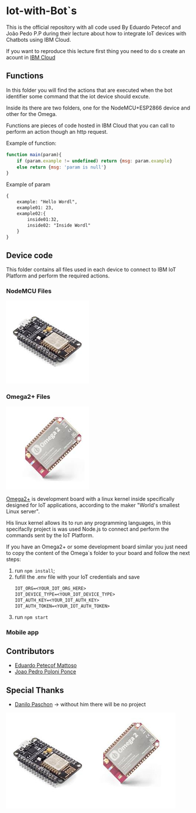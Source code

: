 # Iot-with-Bot`s

This is the official repository with all code used By Eduardo Petecof and João Pedo P.P during their lecture about how to integrate IoT devices with Chatbots using IBM Cloud.

If you want to reproduce this lecture first thing you need to do s create an acount in [IBM Cloud](https://bluemix.net)

## Functions

In this folder you will find the actions that are executed when the bot identifier some command that the iot device should excute.

Inside its there are two folders, one for the NodeMCU+ESP2866 device and other for the Omega.

Functions are pieces of code hosted in IBM Cloud that you can call to perform an action though an http request.

Example of function:

```javascript
function main(param){
    if (param.example != undefined) return {msg: param.example}
    else return {msg: 'param is null'}
}
```

Example of param

```josn
{
    example: "Hello Wordl",
    example01: 23,
    example02:{
        inside01:32,
        inside02: "Inside Wordl"
    }
}
```

## Device code

This folder contains all files used in each device to connect to IBM IoT Platform and perform the required actions.

### NodeMCU Files
![NodeMCU](/Img/NodeMCU.jpeg)

### Omega2+ Files
![Omega2+Img](/Img/Omega2.jpeg)

[Omega2+](http://onion.io) is development board with a linux kernel inside specifically designed for IoT applications, according to the maker "World's smallest Linux server".

His linux kernel allows its to run any programming languages, in this specifaclly project is was used Node.js to connect and perform the commands sent by the IoT Platform.

If you have an Omega2+ or some development board similar you just need to copy the content of the Omega`s folder to your board and follow the next steps:
1. run `npm install`;
2. fufill the .env file with your IoT credentials and save
   ```env
   IOT_ORG=<YOUR_IOT_ORG_HERE>
   IOT_DEVICE_TYPE=<YOUR_IOT_DEVICE_TYPE>
   IOT_AUTH_KEY=<YOUR_IOT_AUTH_KEY>
   IOT_AUTH_TOKEN=<YOUR_IOT_AUTH_TOKEN>
   ```
3. run `npm start`

### Mobile app

## Contributors
* [Eduardo Petecof Mattoso](https://github.com/epetecof)
* [Joao Pedro Poloni Ponce](https://github.com/JoaoPedroPP)

## Special Thanks
* [Danilo Paschon](https://www.linkedin.com/in/danilo-paschon/) -> without him there will be no project
  

![Node+Omega](/Img/MCU+Omega.jpeg)